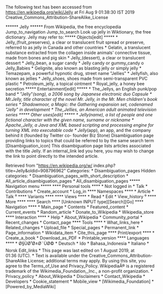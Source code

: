 The following text has been accessed from https://en.wikipedia.org/wiki/Jelly at Fri Aug 9 01:38:30 IST 2019
Creative_Commons_Attribution-ShareAlike_License




















****** Jelly ******
From Wikipedia, the free encyclopedia
Jump_to_navigation Jump_to_search
 Look up jelly in Wiktionary, the free dictionary.
Jelly may refer to:
***** Objects[edit] *****
    * Jelly_(fruit_preserves), a clear or translucent fruit spread or preserve,
      referred to as jelly in Canada and other countries
    * Gelatin, a translucent substance extracted from the collagen inside
      animals' connective tissue, made from bones and pig skin
    * Jelly_(dessert), a clear or translucent dessert
    * Jelly_bean, a sugar candy
    * Jelly candy or gummy_candy
          o Jelly_Babies
    * Gelignite, also known as blasting jelly or simply jelly
    * Temazepam, a powerful hypnotic drug, street name "Jellies"
    * Jellyfish, also known as jellies
    * Jelly_shoes, shoes made from semi-transparent PVC plastic
    * Petroleum_jelly, a topical ointment
    * Royal_jelly, a honey bee secretion
***** Entertainment[edit] *****
    * The_Jellys, an English punk/pop band
    * "Jelly"_(song), a 2006 song by Japanese electronic duo Capsule
    * Mr._Jelly, title character of the novel Mr. Jelly, in the Mr. Men
      children's book series
    * Shadowmoor, a Magic: the Gathering expansion set, codenamed "Jelly" in
      development
    * The_Jellies, an American adult animated television series
***** Other uses[edit] *****
    * Jelly_(name), a list of people and one fictional character with the given
      name, surname or nickname
    * Apache_Jelly, a Java and XML based scripting and processing engine for
      turning XML into executable code
    * Jelly_(app), an app, and the company behind it (founded by Twitter co-
      founder Biz Stone)
                      Disambiguation page providing links to topics that could
                      be referred to by the same search term
[Disambiguation_icon] This disambiguation page lists articles associated with
                      the title Jelly.
                      If an internal_link led you here, you may wish to change
                      the link to point directly to the intended article.

Retrieved from "https://en.wikipedia.org/w/
index.php?title=Jelly&oldid=908796962"
Categories:
    * Disambiguation_pages
Hidden categories:
    * Disambiguation_pages_with_short_description
    * All_article_disambiguation_pages
    * All_disambiguation_pages
***** Navigation menu *****
**** Personal tools ****
    * Not logged in
    * Talk
    * Contributions
    * Create_account
    * Log_in
**** Namespaces ****
    * Article
    * Talk
⁰
**** Variants ****
**** Views ****
    * Read
    * Edit
    * View_history
⁰
**** More ****
**** Search ****
[Unknown INPUT type][Search][Go]
**** Navigation ****
    * Main_page
    * Contents
    * Featured_content
    * Current_events
    * Random_article
    * Donate_to_Wikipedia
    * Wikipedia_store
**** Interaction ****
    * Help
    * About_Wikipedia
    * Community_portal
    * Recent_changes
    * Contact_page
**** Tools ****
    * What_links_here
    * Related_changes
    * Upload_file
    * Special_pages
    * Permanent_link
    * Page_information
    * Wikidata_item
    * Cite_this_page
**** Print/export ****
    * Create_a_book
    * Download_as_PDF
    * Printable_version
**** Languages ****
    * Ø§ÙØ¹Ø±Ø¨ÙØ©
    * Deutsch
    * Ido
    * Bahasa_Indonesia
    * Italiano
    * Norsk
Edit_links
    * This page was last edited on 1 August 2019, at 01:36 (UTC).
    * Text is available under the Creative_Commons_Attribution-ShareAlike
      License; additional terms may apply. By using this site, you agree to the
      Terms_of_Use and Privacy_Policy. WikipediaÂ® is a registered trademark of
      the Wikimedia_Foundation,_Inc., a non-profit organization.
    * Privacy_policy
    * About_Wikipedia
    * Disclaimers
    * Contact_Wikipedia
    * Developers
    * Cookie_statement
    * Mobile_view
    * [Wikimedia_Foundation]
    * [Powered_by_MediaWiki]
